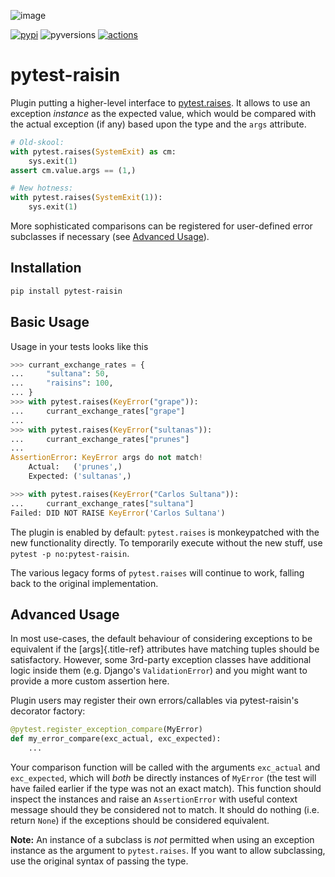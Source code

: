 ![image](https://user-images.githubusercontent.com/6615374/50065259-46af2780-017b-11e9-8af3-38f340f11df1.png)

[![pypi](https://img.shields.io/pypi/v/pytest-raisin.svg)](https://pypi.org/project/pytest-raisin/)
![pyversions](https://img.shields.io/pypi/pyversions/pytest-raisin.svg)
[![actions](https://github.com/wimglenn/pytest-raisin/actions/workflows/tests.yml/badge.svg)](https://github.com/wimglenn/pytest-raisin/actions/workflows/tests.yml/)

# pytest-raisin

Plugin putting a higher-level interface to
[pytest.raises](https://docs.pytest.org/en/latest/assert.html#assertions-about-expected-exceptions).
It allows to use an exception *instance* as the expected value, which
would be compared with the actual exception (if any) based upon the type
and the `args` attribute.

``` python
# Old-skool:
with pytest.raises(SystemExit) as cm:
    sys.exit(1)
assert cm.value.args == (1,)

# New hotness:
with pytest.raises(SystemExit(1)):
    sys.exit(1)
```

More sophisticated comparisons can be registered for user-defined error
subclasses if necessary (see [Advanced Usage](#advanced-usage)).

## Installation

``` bash
pip install pytest-raisin
```

## Basic Usage

Usage in your tests looks like this

``` python
>>> currant_exchange_rates = {
...     "sultana": 50,
...     "raisins": 100,
... }
>>> with pytest.raises(KeyError("grape")):
...     currant_exchange_rates["grape"]
...
>>> with pytest.raises(KeyError("sultanas")):
...     currant_exchange_rates["prunes"]
...
AssertionError: KeyError args do not match!
    Actual:   ('prunes',)
    Expected: ('sultanas',)

>>> with pytest.raises(KeyError("Carlos Sultana")):
...     currant_exchange_rates["sultana"]
Failed: DID NOT RAISE KeyError('Carlos Sultana')
```

The plugin is enabled by default: `pytest.raises` is monkeypatched with
the new functionality directly. To temporarily execute without the new
stuff, use `pytest -p no:pytest-raisin`.

The various legacy forms of `pytest.raises` will continue to work,
falling back to the original implementation.

## Advanced Usage

In most use-cases, the default behaviour of considering exceptions to be
equivalent if the [args]{.title-ref} attributes have matching tuples
should be satisfactory. However, some 3rd-party exception classes have
additional logic inside them (e.g. Django\'s `ValidationError`) and you
might want to provide a more custom assertion here.

Plugin users may register their own errors/callables via
pytest-raisin\'s decorator factory:

``` python
@pytest.register_exception_compare(MyError)
def my_error_compare(exc_actual, exc_expected):
    ...
```

Your comparison function will be called with the arguments `exc_actual`
and `exc_expected`, which will *both* be directly instances of `MyError`
(the test will have failed earlier if the type was not an exact match).
This function should inspect the instances and raise an `AssertionError`
with useful context message should they be considered not to match. It
should do nothing (i.e. return `None`) if the exceptions should be
considered equivalent.

**Note:** An instance of a subclass is *not* permitted when using an
exception instance as the argument to `pytest.raises`. If you want to
allow subclassing, use the original syntax of passing the type.
